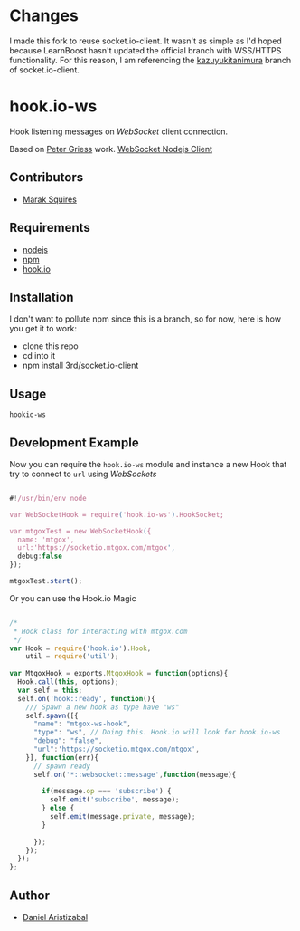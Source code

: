 # Changes

I made this fork to reuse socket.io-client.  It wasn't as simple as I'd hoped because LearnBoost hasn't updated the official branch with WSS/HTTPS functionality.  For this reason, I am referencing the [kazuyukitanimura](https://github.com/kazuyukitanimura/socket.io-client) branch of socket.io-client.

# hook.io-ws
Hook listening messages on *WebSocket* client connection.

Based on [Peter Griess](https://github.com/pgriess/node-websocket-client) work. [WebSocket Nodejs Client](https://github.com/pgriess/node-websocket-client)

## Contributors
 - [Marak Squires](http://github.com/marak)

## Requirements
 - [nodejs](http://nodejs.org)
 - [npm](http://npmjs.org)
 - [hook.io](http://hook.io)


## Installation

I don't want to pollute npm since this is a branch, so for now, here is how you get it to work:

- clone this repo
- cd into it
- npm install 3rd/socket.io-client

## Usage
    hookio-ws

## Development Example
Now you can require the `hook.io-ws` module and instance a new Hook that try to connect to `url` using *WebSockets*

```javascript

#!/usr/bin/env node

var WebSocketHook = require('hook.io-ws').HookSocket;

var mtgoxTest = new WebSocketHook({
  name: 'mtgox',
  url:'https://socketio.mtgox.com/mtgox',
  debug:false
});

mtgoxTest.start();

```

Or you can use the Hook.io Magic

```javascript

/*
 * Hook class for interacting with mtgox.com
 */
var Hook = require('hook.io').Hook,
    util = require('util');
    
var MtgoxHook = exports.MtgoxHook = function(options){
  Hook.call(this, options);
  var self = this;
  self.on('hook::ready', function(){
    /// Spawn a new hook as type have "ws"
    self.spawn([{ 
      "name": "mtgox-ws-hook",
      "type": "ws", // Doing this. Hook.io will look for hook.io-ws 
      "debug": "false",
      "url":'https://socketio.mtgox.com/mtgox',
    }], function(err){
      // spawn ready
      self.on('*::websocket::message',function(message){
        
        if(message.op === 'subscribe') {
          self.emit('subscribe', message);
        } else {
          self.emit(message.private, message);
        }
        
      });
    });
  });
};
```

## Author
 - [Daniel Aristizabal](http://github.com/cronopio)
